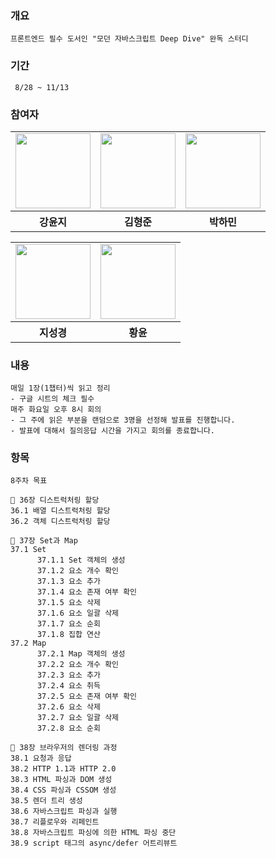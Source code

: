 ### 개요
```
프론트엔드 필수 도서인 "모던 자바스크립트 Deep Dive" 완독 스터디
```

### 기간
```
 8/28 ~ 11/13
```

### 참여자

<table>
  <tr>
    <td>
      <a href="https://github.com/dbswl701">
        <img src="https://avatars.githubusercontent.com/u/73208914?s=96&v=4" width="120px" height="120px"/>
      </a>  
    </td>
     <td>
      <a href="https://github.com/hyungchunKim">
        <img src="https://avatars.githubusercontent.com/u/131167225?s=96&v=4" width="120px" height="120px"/>
      </a>  
    </td>
     <td>
      <a href="https://github.com/mintmin0320">
        <img src="https://avatars.githubusercontent.com/u/114549939?s=96&v=4" width="120px" height="120px"/>
      </a>  
    </td>
  </tr>
  <tr>
    <th>
      강윤지
    </th>
    <th>
      김형준
    </th>
    <th>
      박하민
    </th>
  </tr>
</table>

<table>
  <tr>
  <td>
      <a href="https://github.com/zivivle">
        <img src="https://avatars.githubusercontent.com/u/123868471?v=4" width="120px" height="120px"/>
      </a>
    </td>
    <td>
      <a href="https://github.com/summermong">
        <img src="https://avatars.githubusercontent.com/u/124887974?s=96&v=4" width="120px" height="120px"/>
      </a>
    </td>
  </tr>
  <tr>
    <th>
       지성경
    </th>
    <th>
       황윤
    </th>
  </tr>
</table>

### 내용
```
매일 1장(1챕터)씩 읽고 정리
- 구글 시트의 체크 필수
매주 화요일 오후 8시 회의
- 그 주에 읽은 부분을 랜덤으로 3명을 선정해 발표를 진행합니다.
- 발표에 대해서 질의응답 시간을 가지고 회의를 종료합니다.
```


### 항목
```
8주차 목표 

📌 36장 디스트럭처링 할당
36.1 배열 디스트럭처링 할당
36.2 객체 디스트럭처링 할당

📌 37장 Set과 Map
37.1 Set
      37.1.1 Set 객체의 생성
      37.1.2 요소 개수 확인
      37.1.3 요소 추가
      37.1.4 요소 존재 여부 확인
      37.1.5 요소 삭제
      37.1.6 요소 일괄 삭제
      37.1.7 요소 순회
      37.1.8 집합 연산
37.2 Map
      37.2.1 Map 객체의 생성
      37.2.2 요소 개수 확인
      37.2.3 요소 추가
      37.2.4 요소 취득
      37.2.5 요소 존재 여부 확인
      37.2.6 요소 삭제
      37.2.7 요소 일괄 삭제
      37.2.8 요소 순회

📌 38장 브라우저의 렌더링 과정
38.1 요청과 응답
38.2 HTTP 1.1과 HTTP 2.0
38.3 HTML 파싱과 DOM 생성
38.4 CSS 파싱과 CSSOM 생성
38.5 렌더 트리 생성
38.6 자바스크립트 파싱과 실행
38.7 리플로우와 리페인트
38.8 자바스크립트 파싱에 의한 HTML 파싱 중단
38.9 script 태그의 async/defer 어트리뷰트

```
